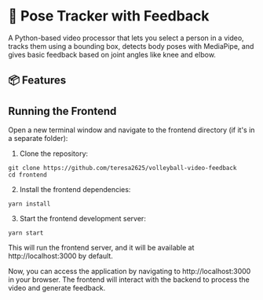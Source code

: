 # 🕺 Pose Tracker with Feedback

A Python-based video processor that lets you select a person in a video, tracks them using a bounding box, detects body poses with MediaPipe, and gives basic feedback based on joint angles like knee and elbow.

## 📦 Features

## Running the Frontend

Open a new terminal window and navigate to the frontend directory (if it's in a separate folder):

1. Clone the repository:

```
git clone https://github.com/teresa2625/volleyball-video-feedback
cd frontend
```

2. Install the frontend dependencies:

```
yarn install
```

3. Start the frontend development server:

```
yarn start
```

This will run the frontend server, and it will be available at http://localhost:3000 by default.

Now, you can access the application by navigating to http://localhost:3000 in your browser. The frontend will interact with the backend to process the video and generate feedback.
